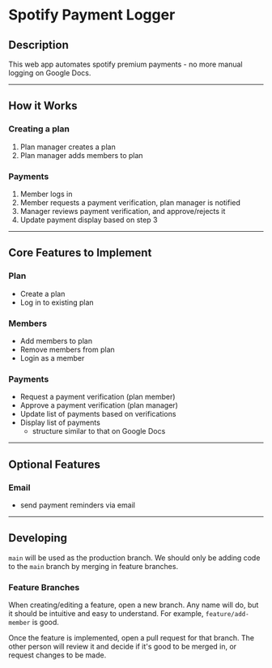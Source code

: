 # Spotify Payment Logger

## **Description**
This web app automates spotify premium payments - no more manual logging on Google Docs.

---

## **How it Works**
### Creating a plan
1. Plan manager creates a plan
2. Plan manager adds members to plan

### Payments
1. Member logs in
2. Member requests a payment verification, plan manager is notified
3. Manager reviews payment verification, and approve/rejects it
4. Update payment display based on step 3

---

## **Core Features to Implement**
### Plan
* Create a plan
* Log in to existing plan

### Members
* Add members to plan
* Remove members from plan
* Login as a member

### Payments
* Request a payment verification (plan member)
* Approve a payment verification (plan manager)
* Update list of payments based on verifications
* Display list of payments
    * structure similar to that on Google Docs

---

## **Optional Features**
### Email
* send payment reminders via email

---

## **Developing**
`main` will be used as the production branch. We should only be adding code to the `main` branch by merging in feature branches.

### Feature Branches
When creating/editing a feature, open a new branch. Any name will do, but it should be intuitive and easy to understand. For example, `feature/add-member` is good.

Once the feature is implemented, open a pull request for that branch. The other person will review it and decide if it's good to be merged in, or request changes to be made.